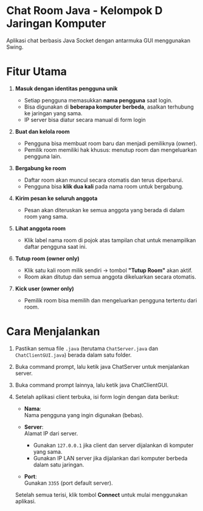 # Chat Room Java - Kelompok D Jaringan Komputer
Aplikasi chat berbasis Java Socket dengan antarmuka GUI menggunakan Swing.

# Fitur Utama
1. **Masuk dengan identitas pengguna unik**  
   - Setiap pengguna memasukkan **nama pengguna** saat login.
   - Bisa digunakan di **beberapa komputer berbeda**, asalkan terhubung ke jaringan yang sama.
   - IP server bisa diatur secara manual di form login

2. **Buat dan kelola room**  
   - Pengguna bisa membuat room baru dan menjadi pemiliknya (owner).
   - Pemilik room memiliki hak khusus: menutup room dan mengeluarkan pengguna lain.

3. **Bergabung ke room**  
   - Daftar room akan muncul secara otomatis dan terus diperbarui.
   - Pengguna bisa **klik dua kali** pada nama room untuk bergabung.

4. **Kirim pesan ke seluruh anggota**  
   - Pesan akan diteruskan ke semua anggota yang berada di dalam room yang sama.

5. **Lihat anggota room**  
   - Klik label nama room di pojok atas tampilan chat untuk menampilkan daftar pengguna saat ini.

6. **Tutup room (owner only)**  
   - Klik satu kali room milik sendiri → tombol **"Tutup Room"** akan aktif.
   - Room akan ditutup dan semua anggota dikeluarkan secara otomatis.

7. **Kick user (owner only)**  
   - Pemilik room bisa memilih dan mengeluarkan pengguna tertentu dari room.


# Cara Menjalankan
1. Pastikan semua file `.java` (terutama `ChatServer.java` dan `ChatClientGUI.java`) berada dalam satu folder.
2. Buka command prompt, lalu ketik java ChatServer untuk menjalankan server.
3. Buka command prompt lainnya, lalu ketik java ChatClientGUI.
4. Setelah aplikasi client terbuka, isi form login dengan data berikut:
    - **Nama**:  
    Nama pengguna yang ingin digunakan (bebas).

    - **Server**:  
    Alamat IP dari server.  
        - Gunakan `127.0.0.1` jika client dan server dijalankan di komputer yang sama.  
        - Gunakan IP LAN server jika dijalankan dari komputer berbeda dalam satu jaringan.

    - **Port**:  
    Gunakan `3355` (port default server).

    Setelah semua terisi, klik tombol **Connect** untuk mulai menggunakan aplikasi.